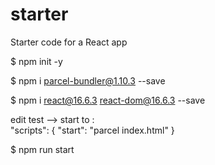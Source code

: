 # starter
Starter code for a React app

$ npm init -y

$ npm i parcel-bundler@1.10.3 --save

$ npm i react@16.6.3 react-dom@16.6.3 --save

edit test --> start to :   
"scripts": {
    "start": "parcel index.html"
  }
  
$ npm run start
